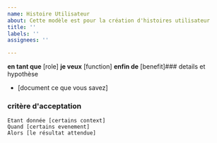 ```yaml
---
name: Histoire Utilisateur
about: Cette modèle est pour la création d'histoires utilisateur
title: ''
labels: ''
assignees: ''

---
```


**en tant que** [role]
**je veux** [function]
**enfin de** [benefit]### details et hypothèse
* [document ce que vous savez]
### critère d'acceptation
```gherkin
Etant donnée [certains context]
Quand [certains evenement]
Alors [le résultat attendue]
